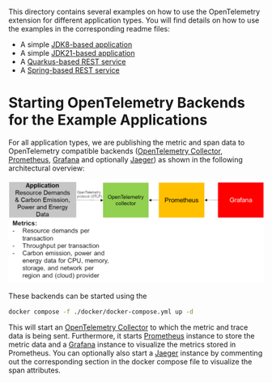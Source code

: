 This directory contains several examples on how to use the OpenTelemetry extension for different application types. You will find details on how to use the examples in the corresponding readme files:

- A simple [JDK8-based application](simple-jdk8-application/README.md)
- A simple [JDK21-based application](simple-jdk21-application/README.md)
- A [Quarkus-based REST service](quarkus-rest-service/README.md)
- A [Spring-based REST service](quarkus-rest-service/README.md)

# Starting OpenTelemetry Backends for the Example Applications 

For all application types, we are publishing the metric and span data to OpenTelemetry compatible backends ([OpenTelemetry Collector](https://github.com/open-telemetry/opentelemetry-collector/tree/main), [Prometheus](https://prometheus.io/), [Grafana](https://grafana.com/) and optionally [Jaeger](https://www.jaegertracing.io/)) as shown in the following architectural overview:

![demo_architecture.png](../img/demo_architecture.png)

These backends can be started using the 
```bash 
docker compose -f ./docker/docker-compose.yml up -d
```

This will start an [OpenTelemetry Collector](https://github.com/open-telemetry/opentelemetry-collector/tree/main) to which the metric and trace data is being sent. Furthermore, it starts [Prometheus](https://prometheus.io/) instance to store the metric data and a [Grafana](https://grafana.com/) instance to visualize the metrics stored in Prometheus. You can optionally also start a [Jaeger](https://www.jaegertracing.io/) instance by commenting out the corresponding section in the docker compose file to visualize the span attributes.

